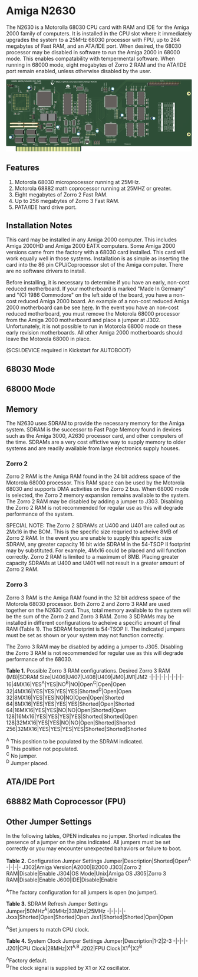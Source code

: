 # Amiga N2630
The N2630 is a Motorolla 68030 CPU card with RAM and IDE for the Amiga 2000 family of computers. It is installed in the CPU slot where it immediately upgrades the system to a 25MHz 68030 processor with FPU, up to 264 megabytes of Fast RAM, and an ATA/IDE port. When desired, the 68030 processor may be disabled in software to run the Amiga 2000 in 68000 mode. This enables compatability with tempermental software. When running in 68000 mode, eight megabytes of Zorro 2 RAM and the ATA/IDE port remain enabled, unless otherwise disabled by the user.

<img src="/Images/N2360_PCB_R1.png" width="750">

## Features
1. Motorola 68030 microprocessor running at 25MHz.
2. Motorola 68882 math coprocessor running at 25MHZ or greater.
3. Eight megabytes of Zorro 2 Fast RAM.
4. Up to 256 megabytes of Zorro 3 Fast RAM.
5. PATA/IDE hard drive port.

## Installation Notes
This card may be installed in any Amiga 2000 computer. This includes Amiga 2000HD and Amiga 2000 EATX computers. Some Amiga 2000 versions came from the factory with a 68030 card installed. This card will work equally well in those systems. Installation is as simple as inserting the card into the 86 pin CPU/Coprocessor slot of the Amiga computer. There are no software drivers to install.  

Before installing, it is necessary to determine if you have an early, non-cost reduced motherboard. If your motherboard is marked "Made In Germany" and "(C) 1986 Commodore" on the left side of the board, you have a non-cost reduced Amiga 2000 board. An example of a non-cost reduced Amiga 2000 motherboard can be see [here](http://amiga.resource.cx/photos/a2000,1). In the event you have an non-cost reduced motherboard, you must remove the Motorola 68000 processor from the Amiga 2000 motherboard and place a jumper at J302. Unfortunately, it is not possible to run in Motorola 68000 mode on these early revision motherboards. All other Amiga 2000 motherboards should leave the Motorola 68000 in place.

(SCSI.DEVICE required in Kickstart for AUTOBOOT)


## 68030 Mode

## 68000 Mode

## Memory
The N2630 uses SDRAM to provide the necessary memory for the Amiga system. SDRAM is the successor to Fast Page Memory found in devices such as the Amiga 3000, A2630 processor card, and other computers of the time. SDRAMs are a very cost effictive way to supply memory to older systems and are readily available from large electronics supply houses.    
### Zorro 2
Zorro 2 RAM is the Amiga RAM found in the 24 bit address space of the Motorola 68000 processor. This RAM space can be used by the Motorola 68030 and supports DMA activities on the Zorro 2 bus. When 68000 mode is selected, the Zorro 2 memory expansion remains available to the system. The Zorro 2 RAM may be disabled by adding a jumper to J303. Disabling the Zorro 2 RAM is not recommended for regular use as this will degrade performance of the system.

SPECIAL NOTE: The Zorro 2 SDRAMs at U400 and U401 are called out as 2Mx16 in the BOM. This is the specific size requried to acheive 8MB of Zorro 2 RAM. In the event you are unable to supply this specific size SDRAM, any greater capacity 16 bit wide SDRAM in the 54-TSOP II footprint may by substituted. For example, 4Mx16 could be placed and will function correctly. Zorro 2 RAM is limited to a maximum of 8MB. Placing greater capacity SDRAMs at U400 and U401 will not result in a greater amount of Zorro 2 RAM. 

### Zorro 3
Zorro 3 RAM is the Amiga RAM found in the 32 bit address space of the Motorola 68030 processor. Both Zorro 2 and Zorro 3 RAM are used together on the N2630 card. Thus, total memory available to the system will be the sum of the Zorro 2 and Zorro 3 RAM. Zorro 3 SDRAMs may be installed in different configurations to acheive a specific amount of final RAM (Table 1). The SDRAM footprint is 54-TSOP II. The indicated jumpers must be set as shown or your system may not function correctly.

The Zorro 3 RAM may be disabled by adding a jumper to J305. Disabling the Zorro 3 RAM is not recommended for regular use as this will degrade performance of the 68030.

**Table 1.** Possible Zorro 3 RAM configurations.
Desired Zorro 3 RAM (MB)|SDRAM Size|U406|U407|U408|U409|JM0|JM1|JM2
-|-|-|-|-|-|-|-|-
16|4MX16|YES<sup>A</sup>|YES|NO<sup>B</sup>|NO|Open<sup>C</sup>|Open|Open
32|4MX16|YES|YES|YES|YES|Shorted<sup>D</sup>|Open|Open
32|8MX16|YES|YES|NO|NO|Open|Open|Shorted
64|8MX16|YES|YES|YES|YES|Shorted|Open|Shorted
64|16MX16|YES|YES|NO|NO|Open|Shorted|Open
128|16Mx16|YES|YES|YES|YES|Shorted|Shorted|Open
128|32MX16|YES|YES|NO|NO|Open|Shorted|Shorted
256|32MX16|YES|YES|YES|YES|Shorted|Shorted|Shorted

<sup>A</sup> This position to be populated by the SDRAM indicated.  
<sup>B</sup> This position not populated.  
<sup>C</sup> No jumper.  
<sup>D</sup> Jumper placed.  
## ATA/IDE Port


## 68882 Math Coprocessor (FPU)


## Other Jumper Settings
In the following tables, OPEN indicates no jumper. Shorted indicates the presence of a jumper on the pins indicated. All jumpers must be set correctly or you may encounter unexpected bahaviors or failure to boot.

**Table 2.** Configuration Jumper Settings
Jumper|Description|Shorted|Open<sup>A</sup>
-|-|-|-
J302|Amiga Version|A2000|B2000
J303|Zorro 2 RAM|Disable|Enable
J304|OS Mode|Unix|Amiga OS
J305|Zorro 3 RAM|Disable|Enable
J600|IDE|Disable|Enable

<sup>A</sup>The factory configuration for all jumpers is open (no jumper).  

**Table 3.** SDRAM Refresh Jumper Settings
Jumper|50MHz<sup>A</sup>|40MHz|33MHz|25MHz
-|-|-|-|-
Jxxx|Shorted|Open|Shorted|Open
Jxx1|Shorted|Shorted|Open|Open

<sup>A</sup>Set jumpers to match CPU clock.

**Table 4.** System Clock Jumper Settings
Jumper|Description|1-2|2-3
-|-|-|-
J201|CPU Clock|28MHz|X1<sup>A,B</sup>
J202|FPU Clock|X1<sup>A</sup>|X2<sup>B</sup>

<sup>A</sup>Factory default.  
<sup>B</sup>The clock signal is supplied by X1 or X2 oscillator.
